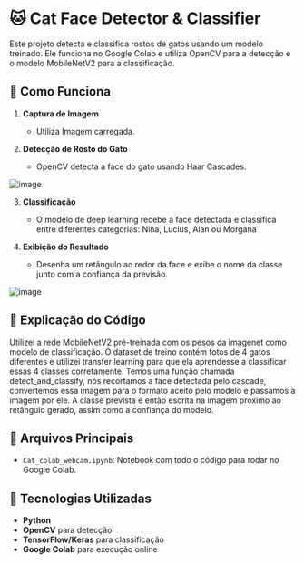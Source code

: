 # 🐱 Cat Face Detector & Classifier

Este projeto detecta e classifica rostos de gatos usando um modelo treinado. Ele funciona no Google Colab e utiliza OpenCV para a detecção e o modelo MobileNetV2 para a classificação.

## 🔹 Como Funciona
1. **Captura de Imagem**
   - Utiliza Imagem carregada.

2. **Detecção de Rosto do Gato**
   - OpenCV detecta a face do gato usando Haar Cascades.
   
![image](https://github.com/user-attachments/assets/a929b971-2a34-41bd-805a-15385f33a221)


3. **Classificação**
   - O modelo de deep learning recebe a face detectada e classifica entre diferentes categorias: Nina, Lucius, Alan ou Morgana

4. **Exibição do Resultado**
   - Desenha um retângulo ao redor da face e exibe o nome da classe junto com a confiança da previsão.

![image](https://github.com/user-attachments/assets/a64fa0e0-8ce7-4986-943c-dd5804007d85)


## 📝 Explicação do Código
Utilizei a rede MobileNetV2 pré-treinada com os pesos da imagenet como modelo de classificação.
O dataset de treino contém fotos de 4 gatos diferentes e utilizei transfer learning para que ela aprendesse a classificar essas 4 classes corretamente.
Temos uma função chamada detect_and_classify, nós recortamos a face detectada pelo cascade, convertemos essa imagem para o formato aceito pelo modelo e passamos a imagem por ele. A classe prevista é então escrita na imagem próximo ao retângulo gerado, assim como a confiança do modelo.



## 📂 Arquivos Principais
- `Cat_colab_webcam.ipynb`: Notebook com todo o código para rodar no Google Colab.

## 🚀 Tecnologias Utilizadas
- **Python**
- **OpenCV** para detecção
- **TensorFlow/Keras** para classificação
- **Google Colab** para execução online

